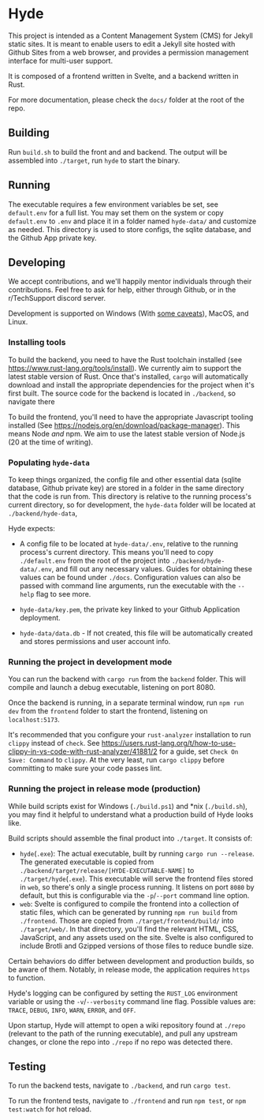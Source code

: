# Hyde
This project is intended as a Content Management System (CMS) for Jekyll static sites. It is meant to enable users to edit a Jekyll site hosted with Github Sites from
a web browser, and provides a permission management interface for multi-user support.

It is composed of a frontend written in Svelte, and a backend written in Rust.

For more documentation, please check the `docs/` folder at the root of the repo.

## Building
Run `build.sh` to build the front and and backend. The output will be assembled into `./target`, run `hyde` to start the binary.

## Running
The executable requires a few environment variables be set, see `default.env` for a full list. You may set them on the system or copy `default.env` to `.env`
and place it in a folder named `hyde-data/` and customize as needed. This directory is used to store configs, the sqlite database, and the Github App private key.

## Developing
We accept contributions, and we'll happily mentor individuals through their contributions. Feel free to ask for help, either through Github, or in the r/TechSupport discord server.

Development is supported on Windows (With [some caveats](https://github.com/r-Techsupport/hyde/issues/6)), MacOS, and Linux.

### Installing tools
To build the backend, you need to have the Rust toolchain installed (see <https://www.rust-lang.org/tools/install>). We currently aim to support the latest stable version of Rust. Once that's installed, `cargo` will automatically download and install the appropriate dependencies for the project when it's first built. The source code for the backend is located in `./backend`, so navigate there 

To build the frontend, you'll need to have the appropriate Javascript tooling installed (See <https://nodejs.org/en/download/package-manager>). This means Node *and* npm. We aim to use the latest stable version of Node.js (20 at the time of writing).

### Populating `hyde-data`
To keep things organized, the config file and other essential data (sqlite database, Github private key) are stored in a folder in the same directory that the code is run from. This directory is relative to the running process's current directory, so for development, the `hyde-data` folder will be located at `./backend/hyde-data`, 

Hyde expects:

- A config file to be located at `hyde-data/.env`, relative to the running process's current directory. This means you'll need to copy `./default.env` from the root of the project into `./backend/hyde-data/.env`, and fill out any necessary values. Guides for obtaining these values can be found under `./docs`. Configuration values can also be passed with command line arguments, run the executable with the `--help` flag to see more.

- `hyde-data/key.pem`, the private key linked to your Github Application deployment.

- `hyde-data/data.db` - If not created, this file will be automatically created and stores permissions and user account info.

### Running the project in development mode
You can run the backend with `cargo run` from the `backend` folder. This will compile and launch a debug executable, listening on port 8080.

Once the backend is running, in a separate terminal window, run `npm run dev` from the `frontend` folder to start the frontend, listening on `localhost:5173`.

It's recommended that you configure your `rust-analyzer` installation to run `clippy` instead of `check`. See <https://users.rust-lang.org/t/how-to-use-clippy-in-vs-code-with-rust-analyzer/41881/2> for a guide, set `Check On Save: Command` to `clippy`. At the very least, run `cargo clippy` before committing to make sure your code passes lint.


### Running the project in release mode (production)
While build scripts exist for Windows (`./build.ps1`) and *nix (`./build.sh`), you may find it helpful to understand what a production build of Hyde looks like.

Build scripts should assemble the final product into `./target`. It consists of:

- `hyde`(`.exe`): The actual executable, built by running `cargo run --release`. The generated executable is copied from `./backend/target/release/[HYDE-EXECUTABLE-NAME]` to `./target/hyde`(`.exe`). This executable will serve the frontend files stored in `web`, so there's only a single process running. It listens on port `8080` by default, but this is configurable via the `-p`/`--port` command line option.
- `web`: Svelte is configured to compile the frontend into a collection of static files, which can be generated by running `npm run build` from `./frontend`. Those are copied from `./target/frontend/build/` into `./target/web/`. In that directory, you'll find the relevant HTML, CSS, JavaScript, and any assets used on the site. Svelte is also configured to include Brotli and Gzipped versions of those files to reduce bundle size.

Certain behaviors do differ between development and production builds, so be aware of them. Notably, in release mode, the application requires `https` to function.

Hyde's logging can be configured by setting the `RUST_LOG` environment variable or using the `-v`/`--verbosity` command line flag. Possible values are: `TRACE`, `DEBUG`, `INFO`, `WARN`, `ERROR`, and `OFF`.

Upon startup, Hyde will attempt to open a wiki repository found at `./repo` (relevant to the path of the running executable), and pull any upstream changes, or clone the repo into `./repo` if no repo was detected there.

## Testing
To run the backend tests, navigate to `./backend`, and run `cargo test`.

To run the frontend tests, navigate to `./frontend` and run `npm test`, or `npm test:watch` for hot reload.
